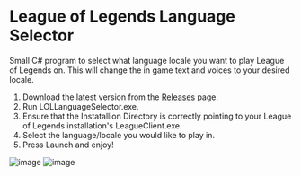 ﻿# League of Legends Language Selector

Small C# program to select what language locale you want to play League of Legends on. This will change the in game text and voices to your desired locale.

1. Download the latest version from the [Releases](https://github.com/railgun1v9/LOLLanguageSelector/releases) page.
2. Run LOLLanguageSelector.exe.
3. Ensure that the Instatallion Directory is correctly pointing to your League of Legends installation's LeagueClient.exe.
4. Select the language/locale you would like to play in.
5. Press Launch and enjoy!

![image](https://user-images.githubusercontent.com/44673950/70661983-5dc01280-1c33-11ea-9eb8-348245a31cd4.png)
![image](https://user-images.githubusercontent.com/44673950/70661549-83005100-1c32-11ea-8b7e-86671b1594fc.png)
